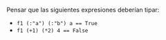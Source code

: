 Pensar que las siguientes expresiones deberían tipar:

* `f1 (:"a") (:"b") a == True`
* `f1 (+1) (*2) 4 == False`
